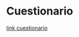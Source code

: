 # Cuestionario

[link cuestionario](https://docs.google.com/forms/d/e/1FAIpQLSdddQIFcaIyT7Ttm3lurKNUJWfy_GQD8kI2xL_5H9GsqvPKxw/viewform?usp=dialog)